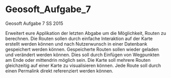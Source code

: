 # Geosoft_Aufgabe_7
Geosoft Aufgabe 7 SS 2015

Erweitert eure Applikation der letzten Abgabe um die Möglichkeit, Routen zu berechnen. Die Routen sollen durch einfache Interaktion auf der Karte erstellt werden können und nach Nutzerwunsch in einer Datenbank gespeichert werden können. Gespeicherte Routen sollen wieder geladen und verändert werden können. Dies soll durch Einfügen von Wegpunkten am Ende oder mittendrin möglich sein. Die Karte soll mehrere Routen gleichzeitig auf einer Karte zu visualisieren können. Jede Route soll durch einen Permalink direkt referenziert werden können. 

